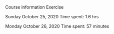 Course information Exercise

Sunday October 25, 2020
    Time spent: 1.6 hrs

Monday October 26, 2020
    Time spent: 57 minutes